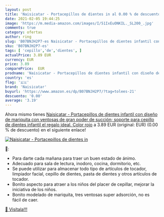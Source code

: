 ```yaml
---
layout: post
title: 'Naisicatar - Portacepillos de dientes in al 0.00 % de descuento'
date: 2021-02-05 19:44:25
image: 'https://m.media-amazon.com/images/I/51IxEuONKIL._SL200_.jpg'
comments: true
category: ofertas
author: ring
slug: 'B07BNJH2P7-es Naisicatar - Portacepillos de dientes infantil con diseño...'
sku: 'B07BNJH2P7-es'
tags: [ 'cepillo','de','dientes', ]
actualPrice: 3.89 EUR
currency: EUR
price: 3.89
comparePrice:  EUR
prodname: 'Naisicatar - Portacepillos de dientes infantil con diseño de mariquita  con ventosas  de gran poder de succión; soporte para cepillo de dientes infantil  el regalo ideal. Color rojo'
country: 'es'
flag: '🇪🇸'
brand: 'Naisicatar'
buyurl: 'https://www.amazon.es/dp/B07BNJH2P7/?tag=tolees-21'
descuento: '0.00'
average: '3.19'
---
```


Ahora mismo tienes [Naisicatar - Portacepillos de dientes infantil con diseño de mariquita  con ventosas  de gran poder de succión; soporte para cepillo de dientes infantil  el regalo ideal. Color rojo](https://www.amazon.es/dp/B07BNJH2P7/?tag=tolees-21) a 3.89 EUR (original:  EUR) (0.00 %  de descuento) en el siguiente enlace!

[![Naisicatar - Portacepillos de dientes in](https://m.media-amazon.com/images/I/51IxEuONKIL._SL200_.jpg)](https://www.amazon.es/dp/B07BNJH2P7/?tag=tolees-21)

🔎:

- Para darte cada mañana para traer un buen estado de ánimo.
- Adecuado para sala de lectura, inodoro, cocina, dormitorio, etc.
- Se puede utilizar para almacenar todo tipo de artículos de tocador, limpiador facial, cepillo de dientes, pasta de dientes y otros artículos de tocador.
- Bonito aspecto para atraer a los niños del placer de cepillar, mejorar la iniciativa de los niños.
- Bonito modelado de mariquita, tres ventosas super adsorción, no es fácil de caer.

[🛒 Visítala!!!](https://www.amazon.es/dp/B07BNJH2P7/?tag=tolees-21)
